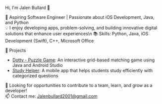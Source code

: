 Hi, I'm Jalen Bullard 👋

🚀 Aspiring Software Engineer | Passionate about iOS Development, Java, and Python  
💡 I enjoy developing apps, problem-solving, and building innovative digital solutions that enhance user experiences\n
       📚 Skills: Python, Java, iOS Development (Swift), C++, Microsoft Office  

🔨 Projects  
- [Dotty - Puzzle Game](https://github.com/Jalen-B001/Dotty): An interactive grid-based matching game using Java and Android Studio  
- [Study Helper](https://github.com/Jalen-B001/Study-Helper): A mobile app that helps students study efficiently with categorized questions  

💼 Looking for opportunities to contribute to a team, learn, and grow as a developer!  
📫 Contact me: [Jalenbullard2001@gmail.com](mailto:Jalenbullard2001@gmail.com)  


<!---
Jalen-B001/Jalen-B001 is a ✨ special ✨ repository because its `README.md` (this file) appears on your GitHub profile.
You can click the Preview link to take a look at your changes.
--->
